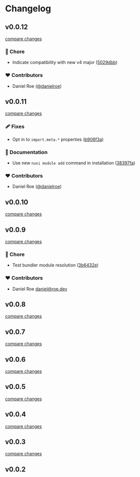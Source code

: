 # Changelog


## v0.0.12

[compare changes](https://github.com/sot1986/nuxt-laravel-precognition/compare/v0.0.11...v0.0.12)

### 🏡 Chore

- Indicate compatibility with new v4 major ([5029dbb](https://github.com/sot1986/nuxt-laravel-precognition/commit/5029dbb))

### ❤️ Contributors

- Daniel Roe ([@danielroe](http://github.com/danielroe))

## v0.0.11

[compare changes](https://github.com/sot1986/nuxt-laravel-precognition/compare/v0.0.10...v0.0.11)

### 🩹 Fixes

- Opt in to `import.meta.*` properties ([b906f3a](https://github.com/sot1986/nuxt-laravel-precognition/commit/b906f3a))

### 📖 Documentation

- Use new `nuxi module add` command in installation ([38397fa](https://github.com/sot1986/nuxt-laravel-precognition/commit/38397fa))

### ❤️ Contributors

- Daniel Roe ([@danielroe](http://github.com/danielroe))

## v0.0.10

[compare changes](https://github.com/sot1986/nuxt-laravel-precognition/compare/v0.0.9...v0.0.10)

## v0.0.9

[compare changes](https://github.com/sot1986/nuxt-laravel-precognition/compare/v0.0.8...v0.0.9)

### 🏡 Chore

- Test bundler module resolution ([3b6432e](https://github.com/sot1986/nuxt-laravel-precognition/commit/3b6432e))

### ❤️ Contributors

- Daniel Roe <daniel@roe.dev>

## v0.0.8

[compare changes](https://github.com/sot1986/nuxt-laravel-precognition/compare/v0.0.7...v0.0.8)

## v0.0.7

[compare changes](https://github.com/sot1986/nuxt-laravel-precognition/compare/v0.0.6...v0.0.7)

## v0.0.6

[compare changes](https://github.com/sot1986/nuxt-laravel-precognition/compare/v0.0.5...v0.0.6)

## v0.0.5

[compare changes](https://github.com/sot1986/nuxt-laravel-precognition/compare/v0.0.4...v0.0.5)

## v0.0.4

[compare changes](https://github.com/sot1986/nuxt-laravel-precognition/compare/v0.0.3...v0.0.4)

## v0.0.3

[compare changes](https://github.com/sot1986/nuxt-laravel-precognition/compare/v0.0.2...v0.0.3)

## v0.0.2

